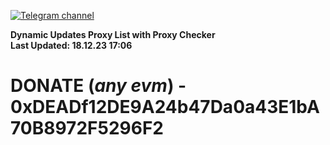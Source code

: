 [![Telegram channel](https://img.shields.io/endpoint?url=https://runkit.io/damiankrawczyk/telegram-badge/branches/master?url=https://t.me/n4z4v0d)](https://t.me/n4z4v0d) 

**Dynamic Updates Proxy List with Proxy Checker**  
**Last Updated: 18.12.23 17:06**

# DONATE (_any evm_) - 0xDEADf12DE9A24b47Da0a43E1bA70B8972F5296F2
